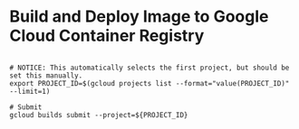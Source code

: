 # Build and Deploy Image to Google Cloud Container Registry

```

# NOTICE: This automatically selects the first project, but should be set this manually.
export PROJECT_ID=$(gcloud projects list --format="value(PROJECT_ID)" --limit=1)

# Submit 
gcloud builds submit --project=${PROJECT_ID}



```
